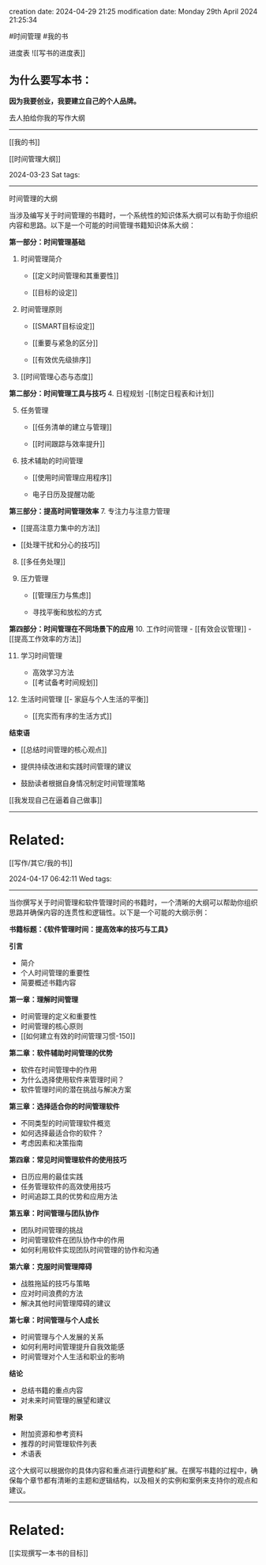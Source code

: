 
creation date: 2024-04-29 21:25 
modification date: Monday 29th April 2024 21:25:34

#时间管理  #我的书 

进度表
![[写书的进度表]]
## 为什么要写本书：

**因为我要创业，我要建立自己的个人品牌。**

去人拍给你我的写作大纲

---


[[我的书]]

[[时间管理大纲]]


2024-03-23 Sat 
tags: 

----
时间管理的大纲

当涉及编写关于时间管理的书籍时，一个系统性的知识体系大纲可以有助于你组织内容和思路。以下是一个可能的时间管理书籍知识体系大纲：

**第一部分：时间管理基础**
1. 时间管理简介
   - [[定义时间管理和其重要性]]

   - [[目标的设定]]



2. 时间管理原则
   - [[SMART目标设定]]

   - [[重要与紧急的区分]]

   - [[有效优先级排序]]


3. [[时间管理心态与态度]]


**第二部分：时间管理工具与技巧**
4. 日程规划
   -[[制定日程表和计划]]


5. 任务管理
   - [[任务清单的建立与管理]]

   - [[时间跟踪与效率提升]]


6. 技术辅助的时间管理
   - [[使用时间管理应用程序]]

   - 电子日历及提醒功能

**第三部分：提高时间管理效率**
7. 专注力与注意力管理
   - [[提高注意力集中的方法]]

   - [[处理干扰和分心的技巧]]


8. [[多任务处理]]


9. 压力管理
   - [[管理压力与焦虑]]

   - 寻找平衡和放松的方式

**第四部分：时间管理在不同场景下的应用**
10. 工作时间管理
    - [[有效会议管理]]
    - [[提高工作效率的方法]]


11. 学习时间管理
    - 高效学习方法
    - [[考试备考时间规划]]


12. 生活时间管理
    [[- 家庭与个人生活的平衡]]

    - [[充实而有序的生活方式]]


**结束语**
- [[总结时间管理的核心观点]]

- 提供持续改进和实践时间管理的建议
- 鼓励读者根据自身情况制定时间管理策略


[[我发现自己在逼着自己做事]]



---
# Related:
[[写作/其它/我的书]]

2024-04-17 06:42:11 Wed 
tags: 

----
当你撰写关于时间管理和软件管理时间的书籍时，一个清晰的大纲可以帮助你组织思路并确保内容的连贯性和逻辑性。以下是一个可能的大纲示例：

**书籍标题：《软件管理时间：提高效率的技巧与工具》**

**引言**
- 简介
- 个人时间管理的重要性
- 简要概述书籍内容

**第一章：理解时间管理**
- 时间管理的定义和重要性
- 时间管理的核心原则
- [[如何建立有效的时间管理习惯-150]]


**第二章：软件辅助时间管理的优势**
- 软件在时间管理中的作用
- 为什么选择使用软件来管理时间？
- 软件管理时间的潜在挑战与解决方案

**第三章：选择适合你的时间管理软件**
- 不同类型的时间管理软件概览
- 如何选择最适合你的软件？
- 考虑因素和决策指南

**第四章：常见时间管理软件的使用技巧**
- 日历应用的最佳实践
- 任务管理软件的高效使用技巧
- 时间追踪工具的优势和应用方法

**第五章：时间管理与团队协作**
- 团队时间管理的挑战
- 时间管理软件在团队协作中的作用
- 如何利用软件实现团队时间管理的协作和沟通

**第六章：克服时间管理障碍**
- 战胜拖延的技巧与策略
- 应对时间浪费的方法
- 解决其他时间管理障碍的建议

**第七章：时间管理与个人成长**
- 时间管理与个人发展的关系
- 如何利用时间管理提升自我效能感
- 时间管理对个人生活和职业的影响

**结论**
- 总结书籍的重点内容
- 对未来时间管理的展望和建议

**附录**
- 附加资源和参考资料
- 推荐的时间管理软件列表
- 术语表

这个大纲可以根据你的具体内容和重点进行调整和扩展。在撰写书籍的过程中，确保每个章节都有清晰的主题和逻辑结构，以及相关的实例和案例来支持你的观点和建议。


---
# Related:
[[实现撰写一本书的目标]]